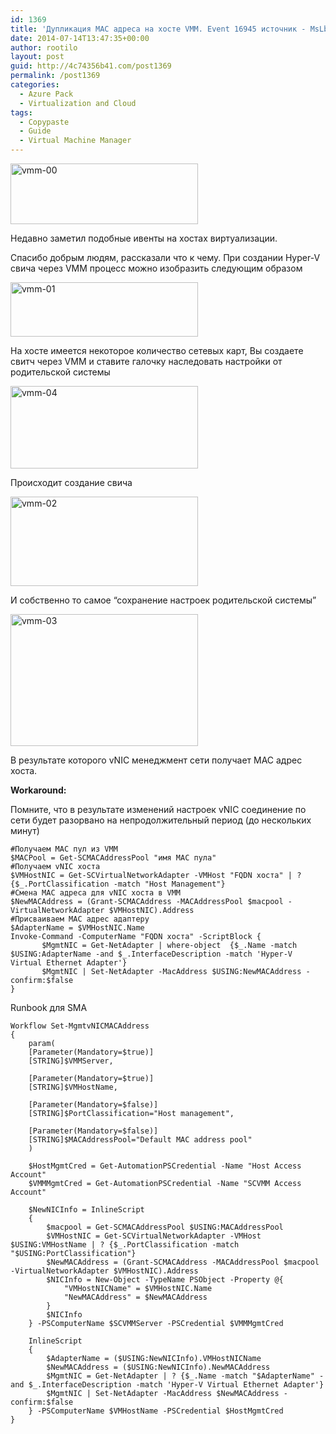 ```yaml
---
id: 1369
title: 'Дупликация MAC адреса на хосте VMM. Event 16945 источник - MsLbfoSys'
date: 2014-07-14T13:47:35+00:00
author: rootilo
layout: post
guid: http://4c74356b41.com/post1369
permalink: /post1369
categories:
  - Azure Pack
  - Virtualization and Cloud
tags:
  - Copypaste
  - Guide
  - Virtual Machine Manager
---
```

<a href="http://4c74356b41.com/wp-content/uploads/2016/02/vmm-00.png" rel="attachment wp-att-5360"><img src="http://4c74356b41.com/wp-content/uploads/2016/02/vmm-00-300x97.png" alt="vmm-00" width="300" height="97" /></a>
  
Недавно заметил подобные ивенты на хостах виртуализации.

Спасибо добрым людям, рассказали что к чему. При создании Hyper-V свича через VMM процесс можно изобразить следующим образом
  
<a href="http://4c74356b41.com/wp-content/uploads/2016/02/vmm-01.png" rel="attachment wp-att-5363"><img src="http://4c74356b41.com/wp-content/uploads/2016/02/vmm-01-300x87.png" alt="vmm-01" width="300" height="87" /></a>
  
На хосте имеется некоторое количество сетевых карт, Вы создаете свитч через VMM и ставите галочку наследовать настройки от родительской системы
  
<a href="http://4c74356b41.com/wp-content/uploads/2016/02/vmm-04.png" rel="attachment wp-att-5372"><img src="http://4c74356b41.com/wp-content/uploads/2016/02/vmm-04-300x132.png" alt="vmm-04" width="300" height="132" /></a>
  
Происходит создание свича
  
<a href="http://4c74356b41.com/wp-content/uploads/2016/02/vmm-02.png" rel="attachment wp-att-5366"><img src="http://4c74356b41.com/wp-content/uploads/2016/02/vmm-02-300x143.png" alt="vmm-02" width="300" height="143" /></a>
  
И собственно то самое &#8220;сохранение настроек родительской системы&#8221;
  
<a href="http://4c74356b41.com/wp-content/uploads/2016/02/vmm-03.png" rel="attachment wp-att-5369"><img src="http://4c74356b41.com/wp-content/uploads/2016/02/vmm-03-300x211.png" alt="vmm-03" width="300" height="211" /></a>
  
В результате которого vNIC менеджмент сети получает MAC адрес хоста.

**Workaround:**
  
Помните, что в результате изменений настроек vNIC соединение по сети будет разорвано на непродолжительный период (до нескольких минут)

```
#Получаем MAC пул из VMM
$MACPool = Get-SCMACAddressPool "имя MAC пула" 
#Получаем vNIC хоста
$VMHostNIC = Get-SCVirtualNetworkAdapter -VMHost "FQDN хоста" | ? {$_.PortClassification -match "Hоst Management"}
#Смена MAC адреса для vNIC хоста в VMM
$NewMACAddress = (Grant-SCMACAddress -MACAddressPool $macpool -VirtualNetworkAdapter $VMHostNIC).Address
#Присваиваем MAC адрес адаптеру
$AdapterName = $VMHostNIC.Name
Invoke-Command -ComputerName "FQDN хоста" -ScriptBlock {
       $MgmtNIC = Get-NetAdapter | where-object  {$_.Name -match $USING:AdapterName -and $_.InterfaceDescription -match 'Hyper-V Virtual Ethernet Adapter'}
       $MgmtNIC | Set-NetAdapter -MacAddress $USING:NewMACAddress -confirm:$false
}
```

Runbook для SMA

```
Workflow Set-MgmtvNICMACAddress
{
    param(
    [Parameter(Mandatory=$true)]
    [STRING]$VMMServer,

    [Parameter(Mandatory=$true)]
    [STRING]$VMHostName,

    [Parameter(Mandatory=$false)]
    [STRING]$PortClassification="Host management",

    [Parameter(Mandatory=$false)]
    [STRING]$MACAddressPool="Default MAC address pool"
    )

    $HostMgmtCred = Get-AutomationPSCredential -Name "Host Access Account"
    $VMMMgmtCred = Get-AutomationPSCredential -Name "SCVMM Access Account"

    $NewNICInfo = InlineScript
    {
        $macpool = Get-SCMACAddressPool $USING:MACAddressPool
        $VMHostNIC = Get-SCVirtualNetworkAdapter -VMHost $USING:VMHostName | ? {$_.PortClassification -match "$USING:PortClassification"}
        $NewMACAddress = (Grant-SCMACAddress -MACAddressPool $macpool -VirtualNetworkAdapter $VMHostNIC).Address
        $NICInfo = New-Object -TypeName PSObject -Property @{
            "VMHostNICName" = $VMHostNIC.Name
            "NewMACAddress" = $NewMACAddress
        }
        $NICInfo
    } -PSComputerName $SCVMMServer -PSCredential $VMMMgmtCred

    InlineScript
    {
        $AdapterName = ($USING:NewNICInfo).VMHostNICName
        $NewMACAddress = ($USING:NewNICInfo).NewMACAddress
        $MgmtNIC = Get-NetAdapter | ? {$_.Name -match "$AdapterName" -and $_.InterfaceDescription -match 'Hyper-V Virtual Ethernet Adapter'}
        $MgmtNIC | Set-NetAdapter -MacAddress $NewMACAddress -confirm:$false
    } -PSComputerName $VMHostName -PSCredential $HostMgmtCred
}
```